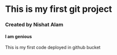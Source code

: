 # This is my first git project

### Created by Nishat Alam

#### I am genious

<p>This is my first code deployed in github bucket</p>